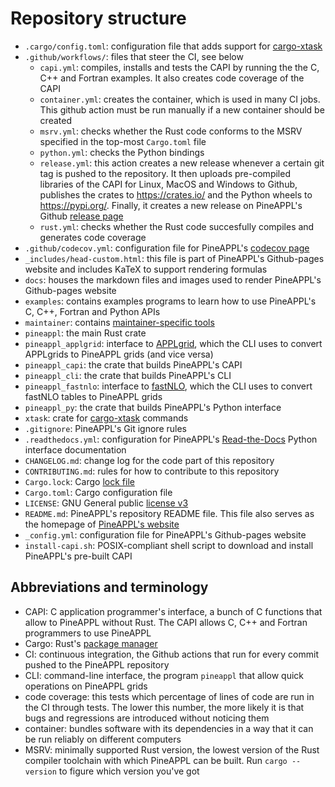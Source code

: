 # Repository structure

- `.cargo/config.toml`: configuration file that adds support for [cargo-xtask]
- `.github/workflows/`: files that steer the CI, see below
  - `capi.yml`: compiles, installs and tests the CAPI by running the the C, C++
    and Fortran examples. It also creates code coverage of the CAPI
  - `container.yml`: creates the container, which is used in many CI jobs. This
    github action must be run manually if a new container should be created
  - `msrv.yml`: checks whether the Rust code conforms to the MSRV specified in
    the top-most `Cargo.toml` file
  - `python.yml`: checks the Python bindings
  - `release.yml`: this action creates a new release whenever a certain git tag
    is pushed to the repository. It then uploads pre-compiled libraries of the
    CAPI for Linux, MacOS and Windows to Github, publishes the crates to
    <https://crates.io/> and the Python wheels to <https://pypi.org/>. Finally,
    it creates a new release on PineAPPL's Github [release page]
  - `rust.yml`: checks whether the Rust code succesfully compiles and generates
    code coverage
- `.github/codecov.yml`: configuration file for PineAPPL's [codecov page]
- `_includes/head-custom.html`: this file is part of PineAPPL's Github-pages
  website and includes KaTeX to support rendering formulas
- `docs`: houses the markdown files and images used to render PineAPPL's
  Github-pages website
- `examples`: contains examples programs to learn how to use PineAPPL's C, C++,
  Fortran and Python APIs
- `maintainer`: contains [maintainer-specific tools]
- `pineappl`: the main Rust crate
- `pineappl_applgrid`: interface to [APPLgrid], which the CLI uses to convert
  APPLgrids to PineAPPL grids (and vice versa)
- `pineappl_capi`: the crate that builds PineAPPL's CAPI
- `pineappl_cli`: the crate that builds PineAPPL's CLI
- `pineappl_fastnlo`: interface to [fastNLO], which the CLI uses to convert
  fastNLO tables to PineAPPL grids
- `pineappl_py`: the crate that builds PineAPPL's Python interface
- `xtask`: crate for [cargo-xtask] commands
- `.gitignore`: PineAPPL's Git ignore rules
- `.readthedocs.yml`: configuration for PineAPPL's [Read-the-Docs] Python
  interface documentation
- `CHANGELOG.md`: change log for the code part of this repository
- `CONTRIBUTING.md`: rules for how to contribute to this repository
- `Cargo.lock`: Cargo [lock file]
- `Cargo.toml`: Cargo configuration file
- `LICENSE`: GNU General public [license v3]
- `README.md`: PineAPPL's repository README file. This file also serves as the
  homepage of [PineAPPL's website]
- `_config.yml`: configuration file for PineAPPL's Github-pages website
- `install-capi.sh`: POSIX-compliant shell script to download and install
  PineAPPL's pre-built CAPI

[cargo-xtask]: https://github.com/matklad/cargo-xtask
[release page]: https://github.com/NNPDF/pineappl/releases
[codecov page]: https://app.codecov.io/gh/NNPDF/pineappl
[maintainer-specific tools]: ../maintainer/README.md
[APPLgrid]: https://applgrid.hepforge.org/
[fastNLO]: https://fastnlo.hepforge.org/
[Read-the-Docs]: https://pineappl.readthedocs.io/
[lock file]: https://doc.rust-lang.org/cargo/guide/cargo-toml-vs-cargo-lock.html
[license v3]: https://www.gnu.org/licenses/gpl-3.0.en.html
[PineAPPL's website]: https://nnpdf.github.io/pineappl/

## Abbreviations and terminology

- CAPI: C application programmer's interface, a bunch of C functions that allow
  to PineAPPL without Rust. The CAPI allows C, C++ and Fortran programmers to
  use PineAPPL
- Cargo: Rust's [package manager]
- CI: continuous integration, the Github actions that run for every commit
  pushed to the PineAPPL repository
- CLI: command-line interface, the program `pineappl` that allow quick
  operations on PineAPPL grids
- code coverage: this tests which percentage of lines of code are run in the CI
  through tests. The lower this number, the more likely it is that bugs and
  regressions are introduced without noticing them
- container: bundles software with its dependencies in a way that it can be run
  reliably on different computers
- MSRV: minimally supported Rust version, the lowest version of the Rust
  compiler toolchain with which PineAPPL can be built. Run `cargo --version` to
  figure which version you've got

[package manager]: https://doc.rust-lang.org/cargo/index.html
